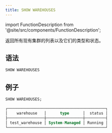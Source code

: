 ```yaml
---
title: SHOW WAREHOUSES
---
```


import FunctionDescription from '@site/src/components/FunctionDescription';

<FunctionDescription description="引入或更新: v1.2.687"/>

返回所有现有集群的列表以及它们的类型和状态。

## 语法

```sql
SHOW WAREHOUSES
```

## 例子

```sql
SHOW WAREHOUSES;

┌───────────────────────────────────────────┐
│    warehouse   │      type      │  status │
├────────────────┼────────────────┼─────────┤
│ test_warehouse │ System-Managed │ Running │
└───────────────────────────────────────────┘
```

